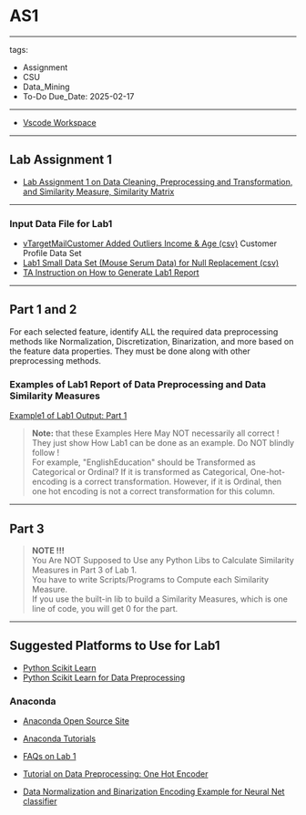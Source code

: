 # AS1

---
tags:
  - Assignment
  - CSU
  - Data_Mining
  - To-Do
Due_Date: 2025-02-17
---

- [Vscode Workspace](C:\Users\bernard\OneDrive\Documents\vscode_workspaces\BDDM.code-workspace)

---

## Lab Assignment 1

- [Lab Assignment 1 on Data Cleaning, Preprocessing and Transformation, and Similarity Measure, Similarity Matrix](https://eecs.csuohio.edu/~sschung/DSA460/Lab1_DSA460_CIS492_593_DataPreprocessing_SimilarityMeasure_Matrix.pdf)  

---

### Input Data File for Lab1

- [vTargetMailCustomer Added Outliers Income & Age (csv)](https://eecs.csuohio.edu/~sschung/DSA460/vTargetMailCustomer_Marked_Add_OutliersIncomeAge_OneSheet.csv) Customer Profile Data Set  
- [Lab1 Small Data Set (Mouse Serum Data) for Null Replacement (csv)](https://eecs.csuohio.edu/~sschung/DSA460/Lab1_NullHandling_ExampleDataSetFormat_MTBLS547_OneSheet.csv)   
- [TA Instruction on How to Generate Lab1 Report](https://eecs.csuohio.edu/~sschung/DSA460/TALabReportInstructions.pdf)  

---

## Part 1 and 2
  
For each selected feature, identify ALL the required data preprocessing methods like Normalization, Discretization, Binarization, and more based on the feature data properties. They must be done along with other preprocessing methods.  
  
### Examples of Lab1 Report of Data Preprocessing and Data Similarity Measures 
  
[Example1 of Lab1 Output: Part 1](https://eecs.csuohio.edu/~sschung/DSA460/Lab1_OutputExample_1.pdf)

> **Note:** that these Examples Here May NOT necessarily all correct ! They just show How Lab1 can be done as an example. Do NOT blindly follow !  
>For example, "EnglishEducation" should be Transformed as Categorical or Ordinal?
>If it is transformed as Categorical, One-hot-encoding is a correct transformation.
>However, if it is Ordinal, then one hot encoding is not a correct transformation for this column.

---

## Part 3
  
>**NOTE !!!**  
>You Are NOT Supposed to Use any Python Libs to Calculate Similarity Measures in Part 3 of Lab 1.  
>You have to write Scripts/Programs to Compute each Similarity Measure.  
>If you use the built-in lib to build a Similarity Measures, which is one line of code, you will get 0 for the part.  

---

## Suggested Platforms to Use for Lab1
  
- [Python Scikit Learn](http://scikit-learn.org/stable/)  
- [Python Scikit Learn for Data Preprocessing](http://scikit-learn.org/stable/modules/preprocessing.html#preprocessing)  

### Anaconda  

- [Anaconda Open Source Site](https://www.anaconda.com/open-source)
- [Anaconda Tutorials](https://docs.anaconda.com/anaconda/navigator/tutorials/)  
  
- [FAQs on Lab 1](https://eecs.csuohio.edu/~sschung/DSA460/FAQLab1_1.pdf)  
- [Tutorial on Data Preprocessing: One Hot Encoder](http://scikit-learn.org/stable/modules/generated/sklearn.preprocessing.OneHotEncoder.html)  
- [Data Normalization and Binarization Encoding Example for Neural Net classifier](https://visualstudiomagazine.com/articles/2013/07/01/neural-network-data-normalization-and-encoding.aspx)
